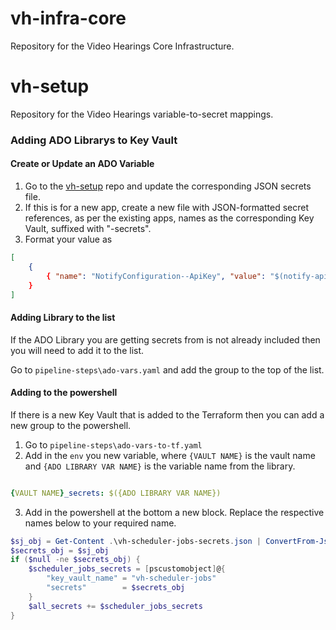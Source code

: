 # vh-infra-core
Repository for the Video Hearings Core Infrastructure. 
# vh-setup
Repository for the Video Hearings variable-to-secret mappings.

### Adding ADO Librarys to Key Vault

#### Create or Update an ADO Variable

1. Go to the [vh-setup](https://github.com/hmcts/vh-setup/tree/main/keyvault-mapping) repo and update the corresponding JSON secrets file.
2. If this is for a new app, create a new file with JSON-formatted secret references, as per the existing apps, names as the corresponding Key Vault, suffixed with "-secrets".
3. Format your value as
```json
[
    {
        { "name": "NotifyConfiguration--ApiKey", "value": "$(notify-api-key)" }, # Key Vault Secret name, Key Vault Secret value
    }
]
```

#### Adding Library to the list

If the ADO Library you are getting secrets from is not already included then you will need to add it to the list.

Go to `pipeline-steps\ado-vars.yaml` and add the group to the top of the list.

#### Adding to the powershell

If there is a new Key Vault that is added to the Terraform then you can add a new group to the powershell.

1. Go to `pipeline-steps\ado-vars-to-tf.yaml`
2. Add in the `env` you new variable, where `{VAULT NAME}` is the vault name and `{ADO LIBRARY VAR NAME}` is the variable name from the library.

```yaml

{VAULT NAME}_secrets: $({ADO LIBRARY VAR NAME})
```
3. Add in the powershell at the bottom a new block. Replace the respective names below to your required name.

```powershell
$sj_obj = Get-Content .\vh-scheduler-jobs-secrets.json | ConvertFrom-Json
$secrets_obj = $sj_obj
if ($null -ne $secrets_obj) {
    $scheduler_jobs_secrets = [pscustomobject]@{
        "key_vault_name" = "vh-scheduler-jobs"
        "secrets"        = $secrets_obj
    }
    $all_secrets += $scheduler_jobs_secrets
}
```